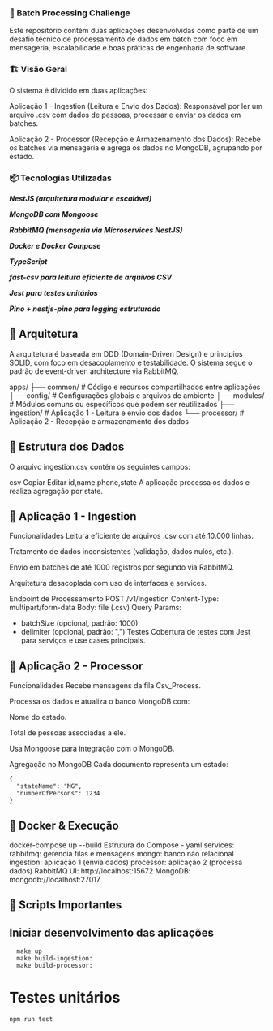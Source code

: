 ### 🧩 Batch Processing Challenge

Este repositório contém duas aplicações desenvolvidas como parte de um desafio técnico de processamento de dados em batch com foco em mensageria, escalabilidade e boas práticas de engenharia de software.

### 🏗️ Visão Geral

O sistema é dividido em duas aplicações:

Aplicação 1 - Ingestion (Leitura e Envio dos Dados): Responsável por ler um arquivo .csv com dados de pessoas, processar e enviar os dados em batches.

Aplicação 2 - Processor (Recepção e Armazenamento dos Dados): Recebe os batches via mensageria e agrega os dados no MongoDB, agrupando por estado.

### 📦 Tecnologias Utilizadas

**_NestJS (arquitetura modular e escalável)_**

**_MongoDB com Mongoose_**

**_RabbitMQ (mensageria via Microservices NestJS)_**

**_Docker e Docker Compose_**

**_TypeScript_**

**_fast-csv para leitura eficiente de arquivos CSV_**

**_Jest para testes unitários_**

**_Pino + nestjs-pino para logging estruturado_**

## 🔁 Arquitetura

A arquitetura é baseada em DDD (Domain-Driven Design) e princípios SOLID, com foco em desacoplamento e testabilidade. O sistema segue o padrão de event-driven architecture via RabbitMQ.

apps/
├── common/ # Código e recursos compartilhados entre aplicações
├── config/ # Configurações globais e arquivos de ambiente
├── modules/ # Módulos comuns ou específicos que podem ser reutilizados
├── ingestion/ # Aplicação 1 - Leitura e envio dos dados
└── processor/ # Aplicação 2 - Recepção e armazenamento dos dados

## 📂 Estrutura dos Dados

O arquivo ingestion.csv contém os seguintes campos:

csv
Copiar
Editar
id,name,phone,state
A aplicação processa os dados e realiza agregação por state.

## 🚀 Aplicação 1 - Ingestion

Funcionalidades
Leitura eficiente de arquivos .csv com até 10.000 linhas.

Tratamento de dados inconsistentes (validação, dados nulos, etc.).

Envio em batches de até 1000 registros por segundo via RabbitMQ.

Arquitetura desacoplada com uso de interfaces e services.

Endpoint de Processamento
POST /v1/ingestion
Content-Type: multipart/form-data
Body: file (.csv)
Query Params:

- batchSize (opcional, padrão: 1000)
- delimiter (opcional, padrão: ",")
  Testes
  Cobertura de testes com Jest para serviços e use cases principais.

## 💾 Aplicação 2 - Processor

Funcionalidades
Recebe mensagens da fila Csv_Process.

Processa os dados e atualiza o banco MongoDB com:

Nome do estado.

Total de pessoas associadas a ele.

Usa Mongoose para integração com o MongoDB.

Agregação no MongoDB
Cada documento representa um estado:

```
{
  "stateName": "MG",
  "numberOfPersons": 1234
}
```

## 🐳 Docker & Execução

docker-compose up --build
Estrutura do Compose - yaml
services:
rabbitmq: gerencia filas e mensagens
mongo: banco não relacional
ingestion: aplicação 1 (envia dados)
processor: aplicação 2 (processa dados)
RabbitMQ UI: http://localhost:15672
MongoDB: mongodb://localhost:27017

## 📜 Scripts Importantes

## Iniciar desenvolvimento das aplicações

```
  make up
  make build-ingestion:
  make build-processor:
```

# Testes unitários

``npm run test``